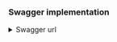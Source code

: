 ### Swagger implementation
 
<details>
<summary>Swagger url</summary>
<p>

Once the application is started open below url

```
  http://localhost:8080/swagger-ui/index.html
```

</p>
</details>
